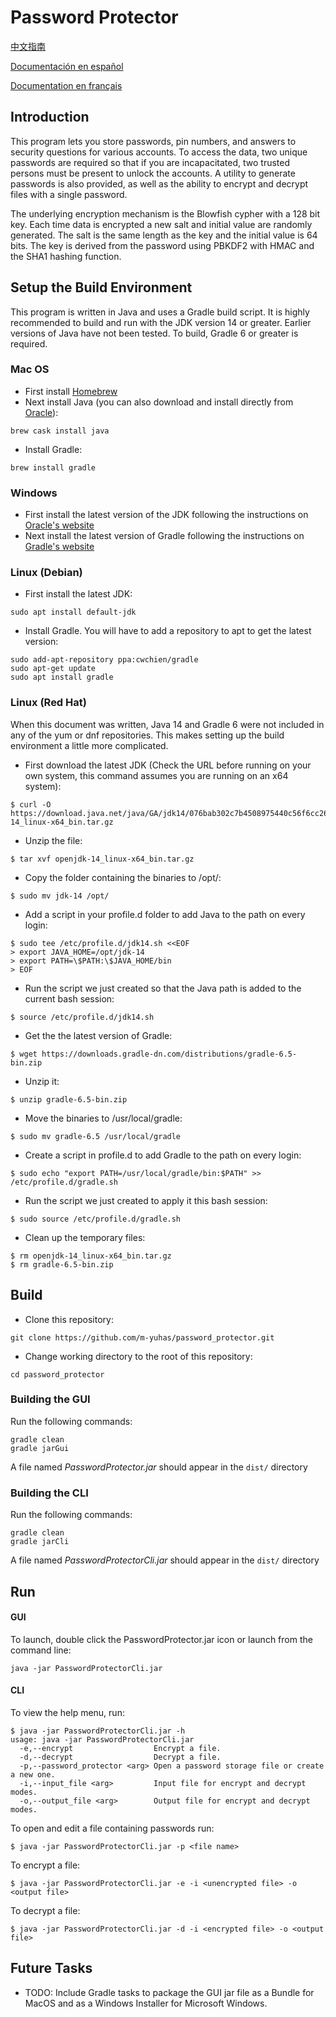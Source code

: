 # Password Protector
[中文指南](https://github.com/m-yuhas/password_protector/blob/master/doc/读我档案.md)

[Documentación en español](https://github.com/m-yuhas/password_protector/blob/master/doc/LÉAME.md)

[Documentation en français](https://github.com/m-yuhas/password_protector/blob/master/doc/LISEZ-MOI.md)

## Introduction
This program lets you store passwords, pin numbers, and answers to security
questions for various accounts.  To access the data, two unique passwords are
required so that if you are incapacitated, two trusted persons must be present
to unlock the accounts.  A utility to generate passwords is also provided, as
well as the ability to encrypt and decrypt files with a single password.

The underlying encryption mechanism is the Blowfish cypher with a 128 bit key.
Each time data is encrypted a new salt and initial value are randomly
generated.  The salt is the same length as the key and the initial value is 64
bits.  The key is derived from the password using PBKDF2 with HMAC and the SHA1
hashing function.

## Setup the Build Environment

This program is written in Java and uses a Gradle build script.  It is highly
recommended to build and run with the JDK version 14 or greater.  Earlier
versions of Java have not been tested.  To build, Gradle 6 or greater is
required.

### Mac OS

* First install [Homebrew](https://brew.sh)
* Next install Java (you can also download and install directly from [Oracle](https://www.oracle.com/java/technologies/javase-downloads.html)):

```
brew cask install java
```

* Install Gradle:

```
brew install gradle
```

### Windows

* First install the latest version of the JDK following the instructions on
    [Oracle's website](https://www.oracle.com/java/technologies/javase-jdk14-downloads.html)
* Next install the latest version of Gradle following the instructions on
    [Gradle's website](https://gradle.org/install/)

### Linux (Debian)

* First install the latest JDK:

```
sudo apt install default-jdk
```

* Install Gradle.  You will have to add a repository to apt to get the latest version:

```
sudo add-apt-repository ppa:cwchien/gradle
sudo apt-get update
sudo apt install gradle
```

### Linux (Red Hat)

When this document was written, Java 14 and Gradle 6 were not included in any of
the yum or dnf repositories.  This makes setting up the build environment a
little more complicated.

* First download the latest JDK (Check the URL before running on your own
    system, this command assumes you are running on an x64 system):

```
$ curl -O https://download.java.net/java/GA/jdk14/076bab302c7b4508975440c56f6cc26a/36/GPL/openjdk-14_linux-x64_bin.tar.gz
```

* Unzip the file:

```
$ tar xvf openjdk-14_linux-x64_bin.tar.gz
```

* Copy the folder containing the binaries to /opt/:

```
$ sudo mv jdk-14 /opt/
```

* Add a script in your profile.d folder to add Java to the path on every login:

```
$ sudo tee /etc/profile.d/jdk14.sh <<EOF
> export JAVA_HOME=/opt/jdk-14
> export PATH=\$PATH:\$JAVA_HOME/bin
> EOF
```

* Run the script we just created so that the Java path is added to the current
    bash session:

```
$ source /etc/profile.d/jdk14.sh
```

* Get the the latest version of Gradle:

```
$ wget https://downloads.gradle-dn.com/distributions/gradle-6.5-bin.zip
```

* Unzip it:

```
$ unzip gradle-6.5-bin.zip
```

* Move the binaries to /usr/local/gradle:

```
$ sudo mv gradle-6.5 /usr/local/gradle
```

* Create a script in profile.d to add Gradle to the path on every login:

```
$ sudo echo "export PATH=/usr/local/gradle/bin:$PATH" >> /etc/profile.d/gradle.sh
```

* Run the script we just created to apply it this bash session:

```
$ sudo source /etc/profile.d/gradle.sh
```

* Clean up the temporary files:

```
$ rm openjdk-14_linux-x64_bin.tar.gz
$ rm gradle-6.5-bin.zip
```

## Build

* Clone this repository:

```
git clone https://github.com/m-yuhas/password_protector.git
```

* Change working directory to the root of this repository:

```
cd password_protector
```

### Building the GUI

Run the following commands:

```
gradle clean
gradle jarGui
```

A file named *PasswordProtector.jar* should appear in the ```dist/``` directory

### Building the CLI

Run the following commands:

```
gradle clean
gradle jarCli
```

A file named *PasswordProtectorCli.jar* should appear in the ```dist/``` directory

## Run

#### GUI

To launch, double click the PasswordProtector.jar icon or launch from the
command line:

```
java -jar PasswordProtectorCli.jar
```

#### CLI

To view the help menu, run:

```
$ java -jar PasswordProtectorCli.jar -h
usage: java -jar PasswordProtectorCli.jar
  -e,--encrypt                  Encrypt a file.
  -d,--decrypt                  Decrypt a file.
  -p,--password_protector <arg> Open a password storage file or create a new one.
  -i,--input_file <arg>         Input file for encrypt and decrypt modes.
  -o,--output_file <arg>        Output file for encrypt and decrypt modes.
```

To open and edit a file containing passwords run:

```
$ java -jar PasswordProtectorCli.jar -p <file name>
```

To encrypt a file:

```
$ java -jar PasswordProtectorCli.jar -e -i <unencrypted file> -o <output file>
```

To decrypt a file:

```
$ java -jar PasswordProtectorCli.jar -d -i <encrypted file> -o <output file>
```

## Future Tasks

- TODO: Include Gradle tasks to package the GUI jar file as a Bundle for
    MacOS and as a Windows Installer for Microsoft Windows.
